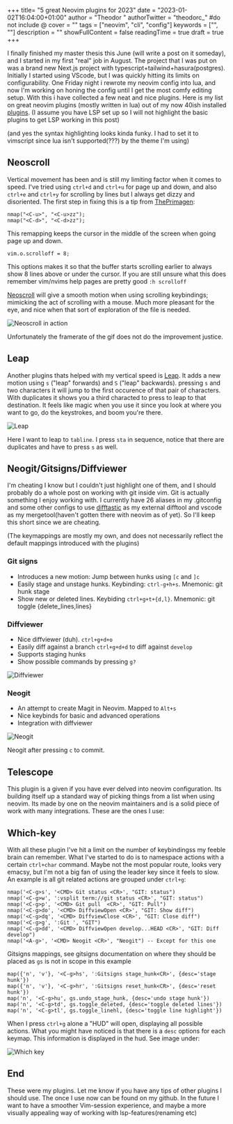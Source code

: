 +++
title= "5 great Neovim plugins for 2023"
date = "2023-01-02T16:04:00+01:00"
author = "Theodor "
authorTwitter = "theodorc_" #do not include @
cover = ""
tags = ["neovim", "cli", "config"]
keywords = ["", ""]
description = ""
showFullContent = false
readingTime = true
draft = true
+++

I finally finished my master thesis this June (will write a post on it someday),
and I started in my first "real" job in August. The project that I was put on
was a brand new Next.js project with typescript+tailwind+hasura(postgres).
Initially I started using VScode, but I was quickly hitting its limits on
configurability. One Friday night i rewrote my neovim config into lua, and now
I'm working on honing the config until I get the most comfy editing setup. With
this i have collected a few neat and nice plugins. Here is my list on great
neovim plugins (mostly written in lua) out of my now 40ish installed
[plugins]("https://github.com/TheodorRene/dotfiles/blob/master/nvim/lua/plugins.lua").
(I assume you have LSP set up so I will not highlight the basic plugins to get
LSP working in this post)

(and yes the syntax highlighting looks kinda funky. I had to set it to
vimscript since lua isn't supported(???) by the theme I'm using)

## Neoscroll

Vertical movement has been and is still my limiting factor when it comes to
speed. I've tried using `ctrl+d` and `ctrl+u` for page up and down, and also
`ctrl+e` and `ctrl+y` for scrolling by lines but I always get dizzy and
disoriented. The first step in fixing this is a tip from
[ThePrimagen]("https://www.youtube.com/channel/UC8ENHE5xdFSwx71u3fDH5Xw"):

```vim
nmap("<C-u>", "<C-u>zz");
nmap("<C-d>", "<C-d>zz");
```

This remapping keeps the cursor in the middle of the screen when going page up
and down.

```vim
vim.o.scrolloff = 8;
```

This options makes it so that the buffer starts scrolling earlier to always show
8 lines above or under the cursor. If you are still unsure what this does
remember vim/nvims help pages are pretty good `:h scrolloff`

[Neoscroll]("https://github.com/karb94/neoscroll.nvim") will give a smooth
motion when using scrolling keybindings; mimicking the act of scrolling with a
mouse. Much more pleasant for the eye, and nice when that sort of exploration of
the file is needed.

![Neoscroll in action](/img/neoscroll.gif)

Unfortunately the framerate of the gif does not do the improvement justice.

## Leap

Another plugins thats helped with my vertical speed is
[Leap]("https://github.com/ggandor/leap.nvim"). It adds a new motion using `s`
("leap" forwards) and `S` ("leap" backwards). pressing `s` and two characters it
will jump to the first occurence of that pair of characters. With duplicates it
shows you a third characted to press to leap to that destination. It feels like
magic when you use it since you look at where you want to go, do the keystrokes,
and boom you're there.

![Leap](/img/leap.gif)

Here I want to leap to `tabline`. I press `sta` in sequence, notice that there
are duplicates and have to press `s` as well.

## Neogit/Gitsigns/Diffviewer

I'm cheating I know but I couldn't just highlight one of them, and I should
probably do a whole post on working with git inside vim. Git is actually
something I enjoy working with. I currently have 26 aliases in my .gitconfig and
some other configs to use [difftastic]("https://difftastic.wilfred.me.uk/") as
my external difftool and vscode as my mergetool(haven't gotten there with neovim
as of yet). So I'll keep this short since we are cheating.

(The keymappings are mostly my own, and does not necessarily reflect the default
mappings introduced with the plugins)

### Git signs

- Introduces a new motion: Jump between hunks using `[c` and `]c`
- Easily stage and unstage hunks. Keybinding: `ctrl-g+h+s`. Mnemonic: git
  hunk stage
- Show new or deleted lines. Keybiding `ctrl+g+t+{d,l}`. Mnemonic: git
  toggle {delete_lines,lines}

### Diffviewer

- Nice diffviewer (duh). `ctrl+g+d+o`
- Easily diff against a branch `ctrl+g+d+d` to diff against `develop`
- Supports staging hunks
- Show possible commands by pressing `g?`

![Diffviewer](/img/diffviewer.png)

### Neogit

- An attempt to create Magit in Neovim. Mapped to `Alt+s`
- Nice keybinds for basic and advanced operations
- Integration with diffviewer

![Neogit](/img/neogit.png)

Neogit after pressing `c` to commit.

## Telescope

This plugin is a given if you have ever delved into neovim configuration. Its
building itself up a standard way of picking things from a list when using
neovim. Its made by one on the neovim maintainers and is a solid piece of work
with many integrations. These are the ones I use:

## Which-key

With all these plugin I've hit a limit on the number of keybindingss my feeble
brain can remember. What I've started to do is to namespace actions with a
certain `ctrl+char` command. Maybe not the most popular route, looks very
emacsy, but I'm not a big fan of using the leader key since it feels to slow. An
example is all git related actions are grouped under `ctrl+g`:

```vim
nmap('<C-g>s', '<CMD> Git status <CR>', "GIT: status")
nmap('<C-g>w', ':vsplit term://git status <CR>', "GIT: status")
nmap('<C-g>p', '<CMD> Git pull  <CR>', "GIT: Pull")
nmap('<C-g>do', '<CMD> DiffviewOpen <CR>', "GIT: Show diff")
nmap('<C-g>dq', '<CMD> DiffviewClose <CR>', "GIT: Close diff")
nmap('<C-g>g', ':Git ', "GIT")
nmap('<C-g>dd', '<CMD> DiffviewOpen develop...HEAD <CR>', "GIT: Diff develop")
nmap('<A-g>', '<CMD> Neogit <CR>', "Neogit") -- Except for this one
```

Gitsigns mappings, see gitsigns documentation on where they should be placed
as `gs` is not in scope in this example

```vim
map({'n', 'v'}, '<C-g>hs', ':Gitsigns stage_hunk<CR>', {desc='stage hunk'})
map({'n', 'v'}, '<C-g>hr', ':Gitsigns reset_hunk<CR>', {desc='reset hunk'})
map('n', '<C-g>hu', gs.undo_stage_hunk, {desc='undo stage hunk'})
map('n', '<C-g>td', gs.toggle_deleted, {desc='toggle deleted lines'})
map('n', '<C-g>tl', gs.toggle_linehl, {desc='toggle line highlight'})
```

When I press `ctrl+g` alone a "HUD" will open, displaying all possible actions.
What you might have noticed is that there is a `desc` options for each keymap.
This information is displayed in the hud. See image under:

![Which key](/img/which-key.png)

## End

These were my plugins. Let me know if you have any tips of other plugins I
should use. The once I use now can be found on my github. In the future I want
to have a smoother Vim-session experience, and maybe a more visually appealing
way of working with lsp-features(renaming etc)

